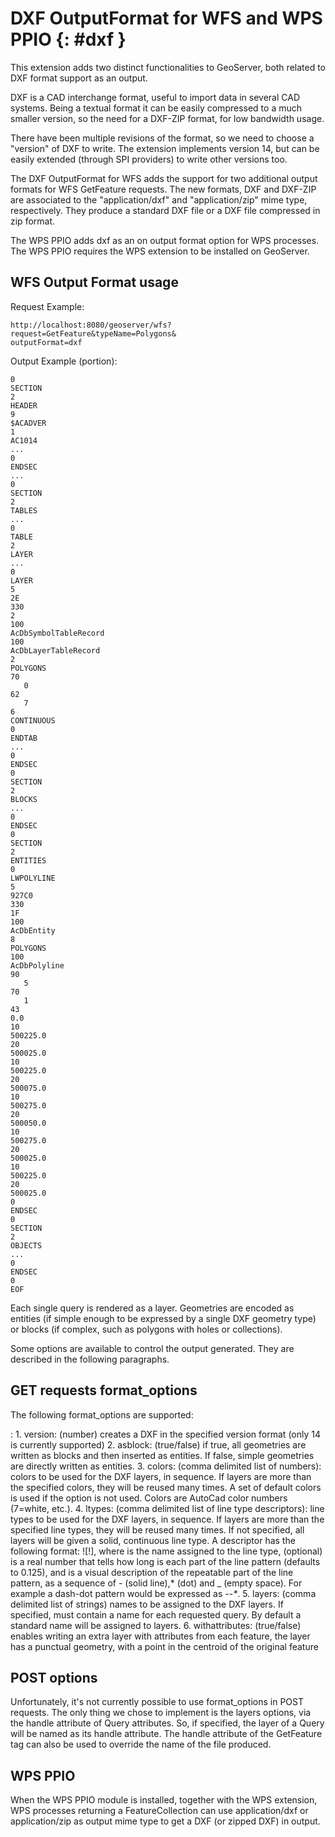 # DXF OutputFormat for WFS and WPS PPIO {: #dxf }

This extension adds two distinct functionalities to GeoServer, both related to DXF format support as an output.

DXF is a CAD interchange format, useful to import data in several CAD systems. Being a textual format it can be easily compressed to a much smaller version, so the need for a DXF-ZIP format, for low bandwidth usage.

There have been multiple revisions of the format, so we need to choose a "version" of DXF to write. The extension implements version 14, but can be easily extended (through SPI providers) to write other versions too.

The DXF OutputFormat for WFS adds the support for two additional output formats for WFS GetFeature requests. The new formats, DXF and DXF-ZIP are associated to the "application/dxf" and "application/zip" mime type, respectively. They produce a standard DXF file or a DXF file compressed in zip format.

The WPS PPIO adds dxf as an on output format option for WPS processes. The WPS PPIO requires the WPS extension to be installed on GeoServer.

## WFS Output Format usage

Request Example:

    http://localhost:8080/geoserver/wfs?request=GetFeature&typeName=Polygons&
    outputFormat=dxf

Output Example (portion):

    0
    SECTION
    2
    HEADER
    9
    $ACADVER
    1
    AC1014
    ...
    0
    ENDSEC
    ...
    0
    SECTION
    2
    TABLES
    ...  
    0
    TABLE
    2
    LAYER
    ...
    0
    LAYER
    5
    2E
    330
    2
    100
    AcDbSymbolTableRecord
    100
    AcDbLayerTableRecord
    2
    POLYGONS
    70
       0
    62
       7
    6
    CONTINUOUS
    0
    ENDTAB
    ...
    0
    ENDSEC
    0
    SECTION
    2
    BLOCKS
    ...
    0
    ENDSEC
    0
    SECTION
    2
    ENTITIES
    0
    LWPOLYLINE
    5
    927C0
    330
    1F
    100
    AcDbEntity
    8
    POLYGONS
    100
    AcDbPolyline
    90
       5
    70
       1
    43
    0.0
    10
    500225.0
    20
    500025.0
    10
    500225.0
    20
    500075.0
    10
    500275.0
    20
    500050.0
    10
    500275.0
    20
    500025.0
    10
    500225.0
    20
    500025.0
    0
    ENDSEC
    0
    SECTION
    2
    OBJECTS
    ...
    0
    ENDSEC
    0
    EOF

Each single query is rendered as a layer. Geometries are encoded as entities (if simple enough to be expressed by a single DXF geometry type) or blocks (if complex, such as polygons with holes or collections).

Some options are available to control the output generated. They are described in the following paragraphs.

## GET requests format_options

The following format_options are supported:

:   1.  version: (number) creates a DXF in the specified version format (only 14 is currently supported)
    2.  asblock: (true/false) if true, all geometries are written as blocks and then inserted as entities. If false, simple geometries are directly written as entities.
    3.  colors: (comma delimited list of numbers): colors to be used for the DXF layers, in sequence. If layers are more than the specified colors, they will be reused many times. A set of default colors is used if the option is not used. Colors are AutoCad color numbers (7=white, etc.).
    4.  ltypes: (comma delimited list of line type descriptors): line types to be used for the DXF layers, in sequence. If layers are more than the specified line types, they will be reused many times. If not specified, all layers will be given a solid, continuous line type. A descriptor has the following format: <name>!<repeatable pattern>[!<base length>], where <name> is the name assigned to the line type, <base length> (optional) is a real number that tells how long is each part of the line pattern (defaults to 0.125), and <repeatable pattern> is a visual description of the repeatable part of the line pattern, as a sequence of - (solid line),* (dot) and _ (empty space). For example a dash-dot pattern would be expressed as --_*_.
    5.  layers: (comma delimited list of strings) names to be assigned to the DXF layers. If specified, must contain a name for each requested query. By default a standard name will be assigned to layers.
    6.  withattributes: (true/false) enables writing an extra layer with attributes from each feature, the layer has a punctual geometry, with a point in the centroid of the original feature

## POST options

Unfortunately, it's not currently possible to use format_options in POST requests. The only thing we chose to implement is the layers options, via the handle attribute of Query attributes. So, if specified, the layer of a Query will be named as its handle attribute. The handle attribute of the GetFeature tag can also be used to override the name of the file produced.

## WPS PPIO

When the WPS PPIO module is installed, together with the WPS extension, WPS processes returning a FeatureCollection can use application/dxf or application/zip as output mime type to get a DXF (or zipped DXF) in output.
